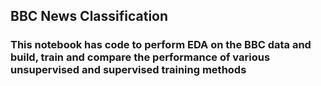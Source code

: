 ## BBC News Classification
### This notebook has code to perform EDA on the BBC data and build, train and compare the performance of various unsupervised and supervised training methods
